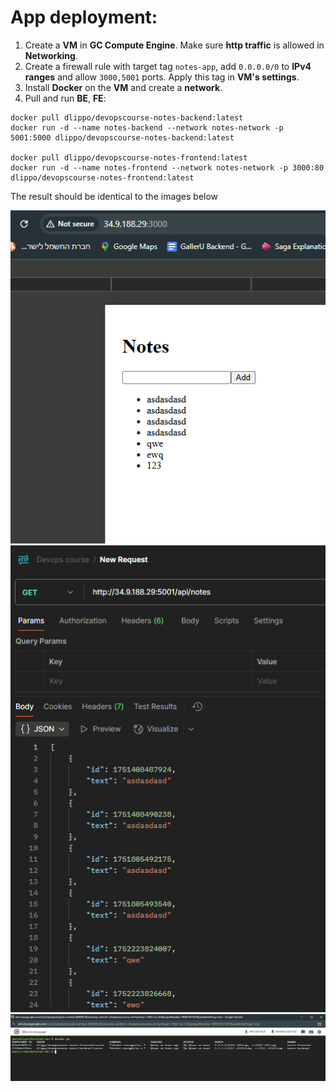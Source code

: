 # App deployment:

1. Create a **VM** in **GC Compute Engine**. Make sure **http traffic** is allowed in **Networking**.
2. Create a firewall rule with target tag `notes-app`, add `0.0.0.0/0` to **IPv4 ranges** and allow `3000,5001` ports. Apply this tag in **VM's settings**.
3. Install **Docker** on the **VM** and create a **network**.
4. Pull and run **BE**, **FE**:

````
docker pull dlippo/devopscourse-notes-backend:latest
docker run -d --name notes-backend --network notes-network -p 5001:5000 dlippo/devopscourse-notes-backend:latest

docker pull dlippo/devopscourse-notes-frontend:latest
docker run -d --name notes-frontend --network notes-network -p 3000:80 dlippo/devopscourse-notes-frontend:latest
````

The result should be identical to the images below

![alt text](image.png)
![alt text](image-1.png)
![alt text](image-2.png)
